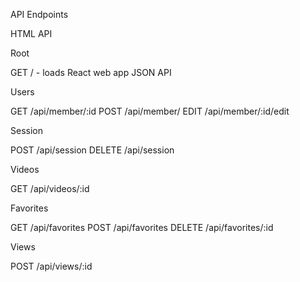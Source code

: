 API Endpoints

HTML API

Root

GET / - loads React web app
JSON API

Users

GET /api/member/:id
POST /api/member/
EDIT /api/member/:id/edit

Session

POST /api/session
DELETE /api/session

Videos

GET /api/videos/:id

Favorites

GET /api/favorites
POST /api/favorites
DELETE /api/favorites/:id

Views

POST /api/views/:id
